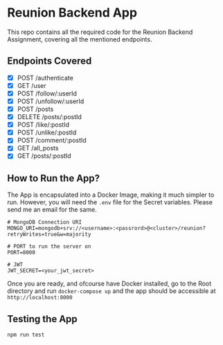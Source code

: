 # Reunion Backend App
This repo contains all the required code for the Reunion Backend Assignment, covering all the mentioned endpoints.

## Endpoints Covered
- [X] POST /authenticate
- [X] GET /user
- [X] POST /follow/:userId
- [X] POST /unfollow/:userId
- [X] POST /posts
- [X] DELETE /posts/:postId
- [X] POST /like/:postId
- [X] POST /unlike/:postId
- [X] POST /comment/:postId
- [X] GET /all_posts
- [X] GET /posts/:postId

## How to Run the App?
The App is encapsulated into a Docker Image, making it much simpler to run. However, you will need the `.env` file for the Secret variables. Please send me an email for the same.

```
# MongoDB Connection URI
MONGO_URI=mongodb+srv://<username>:<passrord>@<cluster>/reunion?retryWrites=true&w=majority

# PORT to run the server on
PORT=8000

# JWT
JWT_SECRET=<your_jwt_secret>
```

Once you are ready, and ofcourse have Docker installed, go to the Root directory and run `docker-compose up` and the app should be accessible at `http://localhost:8000`

## Testing the App
```bash
npm run test
```